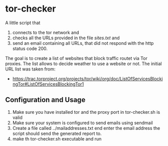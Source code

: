tor-checker
===========

A little script that

 1. connects to the tor network and 
 2. checks all the URLs provided in the file *sites.txt* and
 3. send an email containing all URLs, that did not respond with the http status code 200.
 
The goal is to create a list of websites that block traffic routet via Tor proxies. The list allows to decide weather to use a website or not. The initial URL list was taken from: 

* https://trac.torproject.org/projects/tor/wiki/org/doc/ListOfServicesBlockingTor#ListOfServicesBlockingTor1

Configuration and Usage
-----------------------

 1. Make sure you have installed tor and the proxy port in tor-checker.sh is valid
 2. Make sure your system is configured to send emails using sendmail
 3. Create a file called ../mailaddresses.txt end enter the email address the script should send the generated report to.
 4. make th tor-checker.sh executable and run
